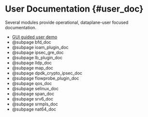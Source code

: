 User Documentation    {#user_doc}
==================

Several modules provide operational, dataplane-user focused documentation.

- [GUI guided user demo](https://wiki.fd.io/view/VPP_Sandbox/vpp-userdemo)
- @subpage bfd_doc
- @subpage ioam_plugin_doc
- @subpage ipsec_gre_doc
- @subpage lb_plugin_doc
- @subpage lldp_doc
- @subpage map_doc
- @subpage dpdk_crypto_ipsec_doc
- @subpage flowprobe_plugin_doc
- @subpage qos_doc
- @subpage selinux_doc
- @subpage span_doc
- @subpage srv6_doc
- @subpage srmpls_doc
- @subpage nat64_doc
